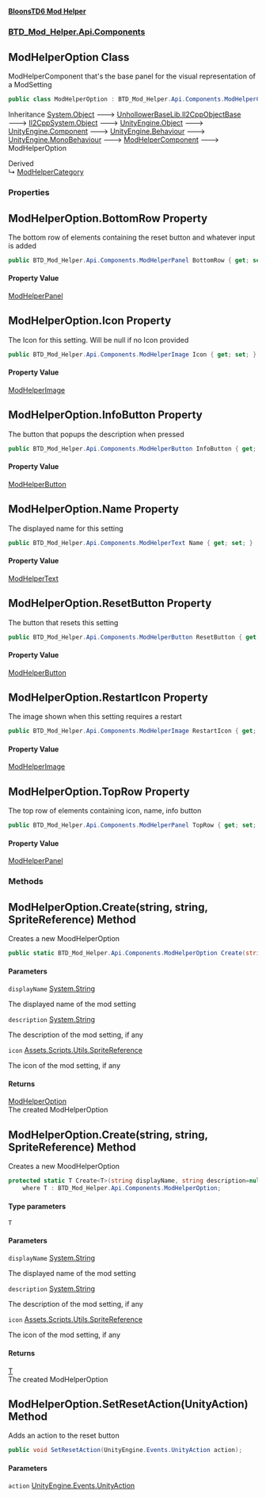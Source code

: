 #### [BloonsTD6 Mod Helper](README.md 'README')
### [BTD_Mod_Helper.Api.Components](README.md#BTD_Mod_Helper.Api.Components 'BTD_Mod_Helper.Api.Components')

## ModHelperOption Class

ModHelperComponent that's the base panel for the visual representation of a ModSetting

```csharp
public class ModHelperOption : BTD_Mod_Helper.Api.Components.ModHelperComponent
```

Inheritance [System.Object](https://docs.microsoft.com/en-us/dotnet/api/System.Object 'System.Object') &#129106; [UnhollowerBaseLib.Il2CppObjectBase](https://docs.microsoft.com/en-us/dotnet/api/UnhollowerBaseLib.Il2CppObjectBase 'UnhollowerBaseLib.Il2CppObjectBase') &#129106; [Il2CppSystem.Object](https://docs.microsoft.com/en-us/dotnet/api/Il2CppSystem.Object 'Il2CppSystem.Object') &#129106; [UnityEngine.Object](https://docs.microsoft.com/en-us/dotnet/api/UnityEngine.Object 'UnityEngine.Object') &#129106; [UnityEngine.Component](https://docs.microsoft.com/en-us/dotnet/api/UnityEngine.Component 'UnityEngine.Component') &#129106; [UnityEngine.Behaviour](https://docs.microsoft.com/en-us/dotnet/api/UnityEngine.Behaviour 'UnityEngine.Behaviour') &#129106; [UnityEngine.MonoBehaviour](https://docs.microsoft.com/en-us/dotnet/api/UnityEngine.MonoBehaviour 'UnityEngine.MonoBehaviour') &#129106; [ModHelperComponent](BTD_Mod_Helper.Api.Components.ModHelperComponent.md 'BTD_Mod_Helper.Api.Components.ModHelperComponent') &#129106; ModHelperOption

Derived  
&#8627; [ModHelperCategory](BTD_Mod_Helper.Api.Components.ModHelperCategory.md 'BTD_Mod_Helper.Api.Components.ModHelperCategory')
### Properties

<a name='BTD_Mod_Helper.Api.Components.ModHelperOption.BottomRow'></a>

## ModHelperOption.BottomRow Property

The bottom row of elements containing the reset button and whatever input is added

```csharp
public BTD_Mod_Helper.Api.Components.ModHelperPanel BottomRow { get; set; }
```

#### Property Value
[ModHelperPanel](BTD_Mod_Helper.Api.Components.ModHelperPanel.md 'BTD_Mod_Helper.Api.Components.ModHelperPanel')

<a name='BTD_Mod_Helper.Api.Components.ModHelperOption.Icon'></a>

## ModHelperOption.Icon Property

The Icon for this setting. Will be null if no Icon provided

```csharp
public BTD_Mod_Helper.Api.Components.ModHelperImage Icon { get; set; }
```

#### Property Value
[ModHelperImage](BTD_Mod_Helper.Api.Components.ModHelperImage.md 'BTD_Mod_Helper.Api.Components.ModHelperImage')

<a name='BTD_Mod_Helper.Api.Components.ModHelperOption.InfoButton'></a>

## ModHelperOption.InfoButton Property

The button that popups the description when pressed

```csharp
public BTD_Mod_Helper.Api.Components.ModHelperButton InfoButton { get; set; }
```

#### Property Value
[ModHelperButton](BTD_Mod_Helper.Api.Components.ModHelperButton.md 'BTD_Mod_Helper.Api.Components.ModHelperButton')

<a name='BTD_Mod_Helper.Api.Components.ModHelperOption.Name'></a>

## ModHelperOption.Name Property

The displayed name for this setting

```csharp
public BTD_Mod_Helper.Api.Components.ModHelperText Name { get; set; }
```

#### Property Value
[ModHelperText](BTD_Mod_Helper.Api.Components.ModHelperText.md 'BTD_Mod_Helper.Api.Components.ModHelperText')

<a name='BTD_Mod_Helper.Api.Components.ModHelperOption.ResetButton'></a>

## ModHelperOption.ResetButton Property

The button that resets this setting

```csharp
public BTD_Mod_Helper.Api.Components.ModHelperButton ResetButton { get; set; }
```

#### Property Value
[ModHelperButton](BTD_Mod_Helper.Api.Components.ModHelperButton.md 'BTD_Mod_Helper.Api.Components.ModHelperButton')

<a name='BTD_Mod_Helper.Api.Components.ModHelperOption.RestartIcon'></a>

## ModHelperOption.RestartIcon Property

The image shown when this setting requires a restart

```csharp
public BTD_Mod_Helper.Api.Components.ModHelperImage RestartIcon { get; set; }
```

#### Property Value
[ModHelperImage](BTD_Mod_Helper.Api.Components.ModHelperImage.md 'BTD_Mod_Helper.Api.Components.ModHelperImage')

<a name='BTD_Mod_Helper.Api.Components.ModHelperOption.TopRow'></a>

## ModHelperOption.TopRow Property

The top row of elements containing icon, name, info button

```csharp
public BTD_Mod_Helper.Api.Components.ModHelperPanel TopRow { get; set; }
```

#### Property Value
[ModHelperPanel](BTD_Mod_Helper.Api.Components.ModHelperPanel.md 'BTD_Mod_Helper.Api.Components.ModHelperPanel')
### Methods

<a name='BTD_Mod_Helper.Api.Components.ModHelperOption.Create(string,string,Assets.Scripts.Utils.SpriteReference)'></a>

## ModHelperOption.Create(string, string, SpriteReference) Method

Creates a new MoodHelperOption

```csharp
public static BTD_Mod_Helper.Api.Components.ModHelperOption Create(string displayName, string description=null, Assets.Scripts.Utils.SpriteReference icon=null);
```
#### Parameters

<a name='BTD_Mod_Helper.Api.Components.ModHelperOption.Create(string,string,Assets.Scripts.Utils.SpriteReference).displayName'></a>

`displayName` [System.String](https://docs.microsoft.com/en-us/dotnet/api/System.String 'System.String')

The displayed name of the mod setting

<a name='BTD_Mod_Helper.Api.Components.ModHelperOption.Create(string,string,Assets.Scripts.Utils.SpriteReference).description'></a>

`description` [System.String](https://docs.microsoft.com/en-us/dotnet/api/System.String 'System.String')

The description of the mod setting, if any

<a name='BTD_Mod_Helper.Api.Components.ModHelperOption.Create(string,string,Assets.Scripts.Utils.SpriteReference).icon'></a>

`icon` [Assets.Scripts.Utils.SpriteReference](https://docs.microsoft.com/en-us/dotnet/api/Assets.Scripts.Utils.SpriteReference 'Assets.Scripts.Utils.SpriteReference')

The icon of the mod setting, if any

#### Returns
[ModHelperOption](BTD_Mod_Helper.Api.Components.ModHelperOption.md 'BTD_Mod_Helper.Api.Components.ModHelperOption')  
The created ModHelperOption

<a name='BTD_Mod_Helper.Api.Components.ModHelperOption.Create_T_(string,string,Assets.Scripts.Utils.SpriteReference)'></a>

## ModHelperOption.Create<T>(string, string, SpriteReference) Method

Creates a new MoodHelperOption

```csharp
protected static T Create<T>(string displayName, string description=null, Assets.Scripts.Utils.SpriteReference icon=null)
    where T : BTD_Mod_Helper.Api.Components.ModHelperOption;
```
#### Type parameters

<a name='BTD_Mod_Helper.Api.Components.ModHelperOption.Create_T_(string,string,Assets.Scripts.Utils.SpriteReference).T'></a>

`T`
#### Parameters

<a name='BTD_Mod_Helper.Api.Components.ModHelperOption.Create_T_(string,string,Assets.Scripts.Utils.SpriteReference).displayName'></a>

`displayName` [System.String](https://docs.microsoft.com/en-us/dotnet/api/System.String 'System.String')

The displayed name of the mod setting

<a name='BTD_Mod_Helper.Api.Components.ModHelperOption.Create_T_(string,string,Assets.Scripts.Utils.SpriteReference).description'></a>

`description` [System.String](https://docs.microsoft.com/en-us/dotnet/api/System.String 'System.String')

The description of the mod setting, if any

<a name='BTD_Mod_Helper.Api.Components.ModHelperOption.Create_T_(string,string,Assets.Scripts.Utils.SpriteReference).icon'></a>

`icon` [Assets.Scripts.Utils.SpriteReference](https://docs.microsoft.com/en-us/dotnet/api/Assets.Scripts.Utils.SpriteReference 'Assets.Scripts.Utils.SpriteReference')

The icon of the mod setting, if any

#### Returns
[T](BTD_Mod_Helper.Api.Components.ModHelperOption.md#BTD_Mod_Helper.Api.Components.ModHelperOption.Create_T_(string,string,Assets.Scripts.Utils.SpriteReference).T 'BTD_Mod_Helper.Api.Components.ModHelperOption.Create<T>(string, string, Assets.Scripts.Utils.SpriteReference).T')  
The created ModHelperOption

<a name='BTD_Mod_Helper.Api.Components.ModHelperOption.SetResetAction(UnityEngine.Events.UnityAction)'></a>

## ModHelperOption.SetResetAction(UnityAction) Method

Adds an action to the reset button

```csharp
public void SetResetAction(UnityEngine.Events.UnityAction action);
```
#### Parameters

<a name='BTD_Mod_Helper.Api.Components.ModHelperOption.SetResetAction(UnityEngine.Events.UnityAction).action'></a>

`action` [UnityEngine.Events.UnityAction](https://docs.microsoft.com/en-us/dotnet/api/UnityEngine.Events.UnityAction 'UnityEngine.Events.UnityAction')